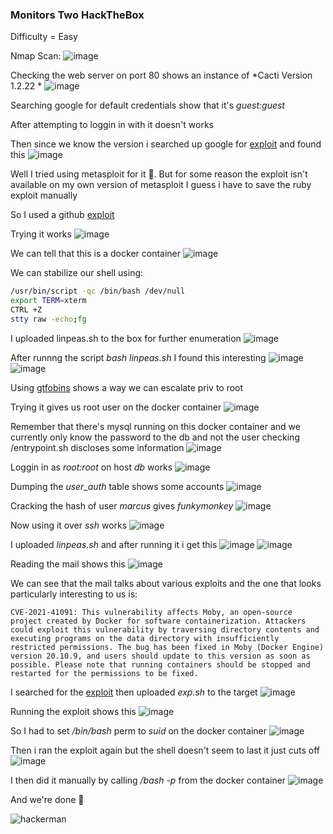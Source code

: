 <h3> Monitors Two HackTheBox </h3>

Difficulty = Easy

Nmap Scan:
![image](https://user-images.githubusercontent.com/127159644/236706924-2c717963-1502-478f-88fa-3c3fc732acc8.png)

Checking the web server on port 80 shows an instance of *Cacti Version 1.2.22 * 
![image](https://user-images.githubusercontent.com/127159644/236707001-64ac9a50-c482-406d-b0f4-206aae36da70.png)

Searching google for default credentials show that it's *guest:guest*

After attempting to loggin in with it doesn't works

Then since we know the version i searched up google for [exploit](https://www.rapid7.com/db/modules/exploit/linux/http/cacti_unauthenticated_cmd_injection/) and found this
![image](https://user-images.githubusercontent.com/127159644/236707146-b716274a-a25a-4adf-a120-65f8f4c63b8a.png)

Well I tried using metasploit for it 👀. But for some reason the exploit isn't available on my own version of metasploit I guess i have to save the ruby exploit manually

So I used a github [exploit](https://github.com/FredBrave/CVE-2022-46169-CACTI-1.2.22)

Trying it works
![image](https://user-images.githubusercontent.com/127159644/236707633-bf884d37-b00b-4c81-ae56-6d53f79619c6.png)

We can tell that this is a docker container
![image](https://user-images.githubusercontent.com/127159644/236707820-bdafe220-4b66-406d-a222-1e8c14048263.png)

We can stabilize our shell using:

```bash
/usr/bin/script -qc /bin/bash /dev/null
export TERM=xterm
CTRL +Z
stty raw -echo;fg
```

I uploaded linpeas.sh to the box for further enumeration
![image](https://user-images.githubusercontent.com/127159644/236707872-ca91d3c8-d9b4-47b7-be45-cc2171a2e209.png)

After runnng the script *bash linpeas.sh* I found this interesting
![image](https://user-images.githubusercontent.com/127159644/236708089-753e8acd-e56f-45b7-98c6-d1c91d9018f0.png)
![image](https://user-images.githubusercontent.com/127159644/236708228-6fea0537-d908-4bfd-b11e-7ef7cbac1aa2.png)

Using [gtfobins](https://gtfobins.github.io/gtfobins/capsh/#suid) shows a way we can escalate priv to root

Trying it gives us root user on the docker container
![image](https://user-images.githubusercontent.com/127159644/236708149-7ec67b1b-2c27-4b5f-ac4c-210044f764ff.png)

Remember that there's mysql running on this docker container and we currently only know the password to the db and not the user checking /entrypoint.sh discloses some information
![image](https://user-images.githubusercontent.com/127159644/236708367-aaf63af1-430a-41c9-8286-8924264b2689.png)

Loggin in as *root:root* on host *db* works
![image](https://user-images.githubusercontent.com/127159644/236708399-8e12cab0-6f27-474e-a2ed-21514457bd90.png)

Dumping the *user_auth* table shows some accounts
![image](https://user-images.githubusercontent.com/127159644/236708430-59b305a8-7cba-4a8a-9cee-a893ecfcfe6a.png)

Cracking the hash of user *marcus* gives *funkymonkey*
![image](https://user-images.githubusercontent.com/127159644/236708632-b208f355-c80f-4a27-8384-6b8f2a52dfd6.png)

Now using it over *ssh* works
![image](https://user-images.githubusercontent.com/127159644/236708569-11dcec17-5cfd-4bcb-b5cf-cdb0e4cb458b.png)

I uploaded *linpeas.sh* and after running it i get this
![image](https://user-images.githubusercontent.com/127159644/236708708-9af6f847-5849-4b6e-a511-889b2b194559.png)
![image](https://user-images.githubusercontent.com/127159644/236708872-b3fa83ac-e8e9-4414-9740-686bba310be3.png)

Reading the mail shows this
![image](https://user-images.githubusercontent.com/127159644/236708895-1f346c69-0529-41d8-a331-d4c0c8fc96d4.png)

We can see that the mail talks about various exploits and the one that looks particularly interesting to us is:

```
CVE-2021-41091: This vulnerability affects Moby, an open-source project created by Docker for software containerization. Attackers could exploit this vulnerability by traversing directory contents and executing programs on the data directory with insufficiently restricted permissions. The bug has been fixed in Moby (Docker Engine) version 20.10.9, and users should update to this version as soon as possible. Please note that running containers should be stopped and restarted for the permissions to be fixed.
```

I searched for the [exploit](https://github.com/UncleJ4ck/CVE-2021-41091) then uploaded *exp.sh* to the target
![image](https://user-images.githubusercontent.com/127159644/236709065-a3dec63c-0879-4e0a-88a7-c26d9ef8618c.png)

Running the exploit shows this
![image](https://user-images.githubusercontent.com/127159644/236709082-b470ae96-45b3-4ade-aff4-eaff3eeb7086.png)

So I had to set */bin/bash* perm to *suid* on the docker container
![image](https://user-images.githubusercontent.com/127159644/236709291-346c93c4-cb0d-4375-8228-a30bb02a7b1c.png)

Then i ran the exploit again but the shell doesn't seem to last it just cuts off
![image](https://user-images.githubusercontent.com/127159644/236709483-50b77b0f-b09d-4a59-a15b-c60b45f523dc.png)

I then did it manually by calling */bash -p* from the docker container
![image](https://user-images.githubusercontent.com/127159644/236709528-9ee589a8-04cf-4c43-858a-15f5b4fdd35a.png)

And we're done 👻

![hackerman](https://user-images.githubusercontent.com/127159644/236709940-c9b72732-379e-4791-a3fd-7d13e75ca470.gif)

